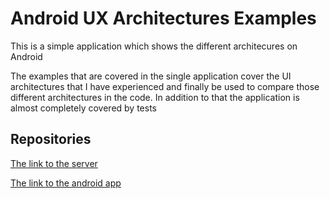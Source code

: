 Android UX Architectures Examples
=================================

This is a simple application which shows the different architecures on Android

The examples that are covered in the single application cover the UI architectures that I have experienced and finally be used to compare those different architectures in the code. In addition to that the application is almost completely covered by tests

Repositories
------------

[The link to the server](server/)

[The link to the android app](android-app/)
